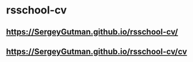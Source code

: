 # rsschool-cv
## https://SergeyGutman.github.io/rsschool-cv/
## https://SergeyGutman.github.io/rsschool-cv/cv